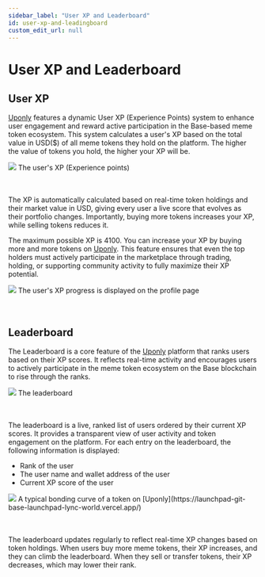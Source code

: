 ```yaml
---
sidebar_label: "User XP and Leaderboard"
id: user-xp-and-leadingboard
custom_edit_url: null
---
```


# User XP and Leaderboard

## User XP

[Uponly](https://launchpad-git-base-launchpad-lync-world.vercel.app/) features a dynamic User XP (Experience Points) system to enhance user engagement and reward active participation in the Base-based meme token ecosystem. This system calculates a user's XP based on the total value in USD($) of all meme tokens they hold on the platform. The higher the value of tokens you hold, the higher your XP will be.

<div className="flex flex-col items-center">
    <img src="/img/base/xp-1.png"/>
    <span className="font-bold text-[rgb(192,192,192)]">The user's XP (Experience points)</span>
</div>
<br></br>

The XP is automatically calculated based on real-time token holdings and their market value in USD, giving every user a live score that evolves as their portfolio changes. Importantly, buying more tokens increases your XP, while selling tokens reduces it.

The maximum possible XP is 4100. You can increase your XP by buying more and more tokens on [Uponly](https://launchpad-git-base-launchpad-lync-world.vercel.app/). This feature ensures that even the top holders must actively participate in the marketplace through trading, holding, or supporting community activity to fully maximize their XP potential.

<div className="flex flex-col items-center">
   <img src="/img/base/xp-2.png"/>
    <span className="font-bold text-[rgb(192,192,192)]">The user's XP progress is displayed on the profile page</span>
</div>
<br></br>

## Leaderboard

The Leaderboard is a core feature of the [Uponly](https://launchpad-git-base-launchpad-lync-world.vercel.app/) platform that ranks users based on their XP scores. It reflects real-time activity and encourages users to actively participate in the meme token ecosystem on the Base blockchain to rise through the ranks.

<div className="flex flex-col items-center">
    <img src="/img/home-leaderboard.png"/>
    <span className="font-bold text-[rgb(192,192,192)]">The leaderboard</span>
</div>
<br></br>

The leaderboard is a live, ranked list of users ordered by their current XP scores. It provides a transparent view of user activity and token engagement on the platform. For each entry on the leaderboard, the following information is displayed:

- Rank of the user
- The user name and wallet address of the user
- Current XP score of the user

<div className="flex flex-col items-center">
    <img src="/img/leaderboard.png"/>
    <span className="font-bold text-[rgb(192,192,192)]">A typical bonding curve of a token on [Uponly](https://launchpad-git-base-launchpad-lync-world.vercel.app/)</span>
</div>
<br></br>

The leaderboard updates regularly to reflect real-time XP changes based on token holdings. When users buy more meme tokens, their XP increases, and they can climb the leaderboard. When they sell or transfer tokens, their XP decreases, which may lower their rank.
